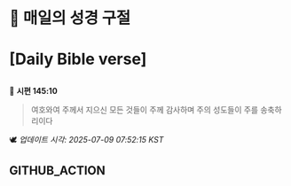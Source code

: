 # 🙏 매일의 성경 구절
# [Daily Bible verse]
##
<!-- START_BIBLE_VERSE -->
📖 **시편 145:10**
> 여호와여 주께서 지으신 모든 것들이 주께 감사하며 주의 성도들이 주를 송축하리이다

🕊️ _업데이트 시각: 2025-07-09 07:52:15 KST_
  <!-- END_BIBLE_VERSE -->
## GITHUB_ACTION
